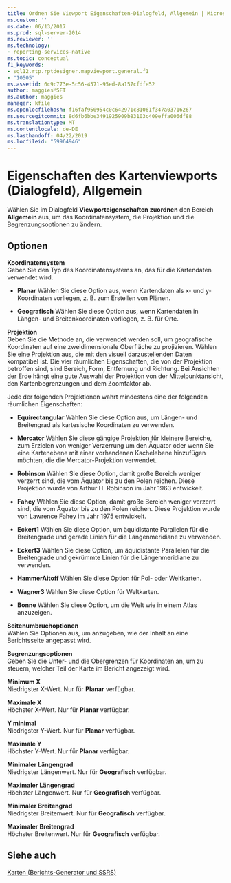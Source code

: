 ```yaml
---
title: Ordnen Sie Viewport Eigenschaften-Dialogfeld, Allgemein | Microsoft-Dokumentation
ms.custom: ''
ms.date: 06/13/2017
ms.prod: sql-server-2014
ms.reviewer: ''
ms.technology:
- reporting-services-native
ms.topic: conceptual
f1_keywords:
- sql12.rtp.rptdesigner.mapviewport.general.f1
- "10505"
ms.assetid: 6c9c773e-5c56-4571-95ed-8a157cfdfe52
author: maggiesMSFT
ms.author: maggies
manager: kfile
ms.openlocfilehash: f16faf950954c0c642971c81061f347a03716267
ms.sourcegitcommit: 8d6fb6bbe3491925909b83103c409effa006df88
ms.translationtype: MT
ms.contentlocale: de-DE
ms.lasthandoff: 04/22/2019
ms.locfileid: "59964946"
---
```

# <a name="map-viewport-properties-dialog-box-general"></a>Eigenschaften des Kartenviewports (Dialogfeld), Allgemein
  Wählen Sie im Dialogfeld **Viewporteigenschaften zuordnen** den Bereich **Allgemein** aus, um das Koordinatensystem, die Projektion und die Begrenzungsoptionen zu ändern.  
  
## <a name="options"></a>Optionen  
 **Koordinatensystem**  
 Geben Sie den Typ des Koordinatensystems an, das für die Kartendaten verwendet wird.  
  
-   **Planar** Wählen Sie diese Option aus, wenn Kartendaten als x- und y-Koordinaten vorliegen, z. B. zum Erstellen von Plänen.  
  
-   **Geografisch** Wählen Sie diese Option aus, wenn Kartendaten in Längen- und Breitenkoordinaten vorliegen, z. B. für Orte.  
  
 **Projektion**  
 Geben Sie die Methode an, die verwendet werden soll, um geografische Koordinaten auf eine zweidimensionale Oberfläche zu projizieren. Wählen Sie eine Projektion aus, die mit den visuell darzustellenden Daten kompatibel ist. Die vier räumlichen Eigenschaften, die von der Projektion betroffen sind, sind Bereich, Form, Entfernung und Richtung. Bei Ansichten der Erde hängt eine gute Auswahl der Projektion von der Mittelpunktansicht, den Kartenbegrenzungen und dem Zoomfaktor ab.  
  
 Jede der folgenden Projektionen wahrt mindestens eine der folgenden räumlichen Eigenschaften:  
  
-   **Equirectangular** Wählen Sie diese Option aus, um Längen- und Breitengrad als kartesische Koordinaten zu verwenden.  
  
-   **Mercator** Wählen Sie diese gängige Projektion für kleinere Bereiche, zum Erzielen von weniger Verzerrung um den Äquator oder wenn Sie eine Kartenebene mit einer vorhandenen Kachelebene hinzufügen möchten, die die Mercator-Projektion verwendet.  
  
-   **Robinson** Wählen Sie diese Option, damit große Bereich weniger verzerrt sind, die vom Äquator bis zu den Polen reichen. Diese Projektion wurde von Arthur H. Robinson im Jahr 1963 entwickelt.  
  
-   **Fahey** Wählen Sie diese Option, damit große Bereich weniger verzerrt sind, die vom Äquator bis zu den Polen reichen. Diese Projektion wurde von Lawrence Fahey im Jahr 1975 entwickelt.  
  
-   **Eckert1** Wählen Sie diese Option, um äquidistante Parallelen für die Breitengrade und gerade Linien für die Längenmeridiane zu verwenden.  
  
-   **Eckert3** Wählen Sie diese Option, um äquidistante Parallelen für die Breitengrade und gekrümmte Linien für die Längenmeridiane zu verwenden.  
  
-   **HammerAitoff** Wählen Sie diese Option für Pol- oder Weltkarten.  
  
-   **Wagner3** Wählen Sie diese Option für Weltkarten.  
  
-   **Bonne** Wählen Sie diese Option, um die Welt wie in einem Atlas anzuzeigen.  
  
 **Seitenumbruchoptionen**  
 Wählen Sie Optionen aus, um anzugeben, wie der Inhalt an eine Berichtsseite angepasst wird.  
  
 **Begrenzungsoptionen**  
 Geben Sie die Unter- und die Obergrenzen für Koordinaten an, um zu steuern, welcher Teil der Karte im Bericht angezeigt wird.  
  
 **Minimum X**  
 Niedrigster X-Wert. Nur für **Planar** verfügbar.  
  
 **Maximale X**  
 Höchster X-Wert. Nur für **Planar** verfügbar.  
  
 **Y minimal**  
 Niedrigster Y-Wert. Nur für **Planar** verfügbar.  
  
 **Maximale Y**  
 Höchster Y-Wert. Nur für **Planar** verfügbar.  
  
 **Minimaler Längengrad**  
 Niedrigster Längenwert. Nur für **Geografisch** verfügbar.  
  
 **Maximaler Längengrad**  
 Höchster Längenwert. Nur für **Geografisch** verfügbar.  
  
 **Minimaler Breitengrad**  
 Niedrigster Breitenwert. Nur für **Geografisch** verfügbar.  
  
 **Maximaler Breitengrad**  
 Höchster Breitenwert. Nur für **Geografisch** verfügbar.  
  
## <a name="see-also"></a>Siehe auch  
 [Karten &#40;Berichts-Generator und SSRS&#41;](report-design/maps-report-builder-and-ssrs.md)  
  
  

